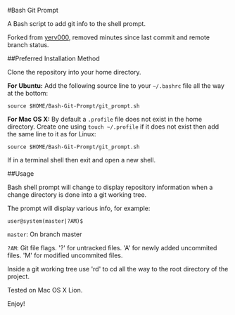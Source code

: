 #Bash Git Prompt

A Bash script to add git info to the shell prompt.

Forked from [yerv000](https://github.com/yerv000/Bash-Git-Prompt), removed minutes since last commit and remote branch status.

##Preferred Installation Method

Clone the repository into your home directory.

**For Ubuntu:** Add the following source line to your `~/.bashrc` file all
the way at the bottom:

    source $HOME/Bash-Git-Prompt/git_prompt.sh

**For Mac OS X:** By default a `.profile` file does not exist in the home directory.
Create one using `touch ~/.profile` if it does not exist then add the same
line to it as for Linux:

    source $HOME/Bash-Git-Prompt/git_prompt.sh

If in a terminal shell then exit and open a new shell.

##Usage

Bash shell prompt will change to display repository information when a change
directory is done into a git working tree.

The prompt will display various info, for example:

    user@system(master|?AM)$

`master`: On branch master

`?AM`: Git file flags. '?' for untracked files. 'A' for newly added uncommited files.
'M' for modified uncommited files.

Inside a git working tree use 'rd' to cd all the way to the root directory of the project.

Tested on Mac OS X Lion.

Enjoy!
